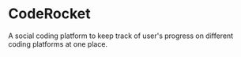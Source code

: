 # CodeRocket

A social coding platform to keep track of user's progress on
different coding platforms at
one place.

